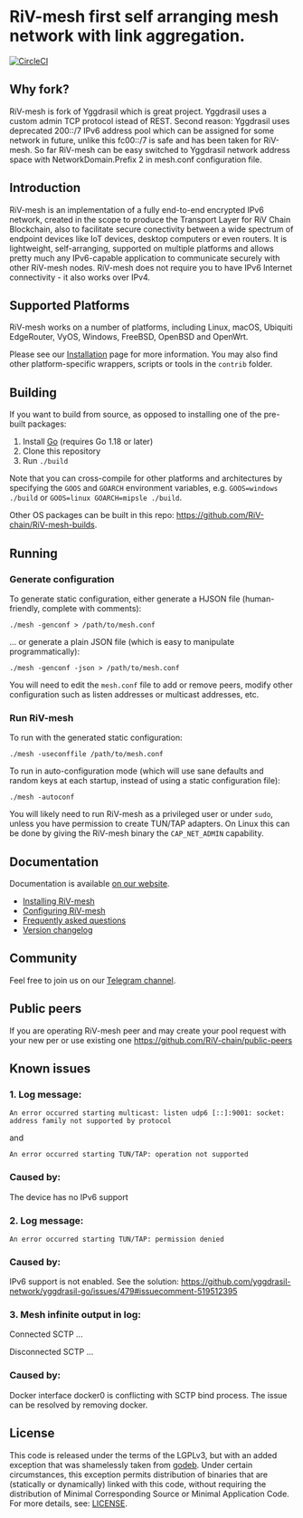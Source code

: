 # RiV-mesh first self arranging mesh network with link aggregation.

[![CircleCI](https://circleci.com/gh/RiV-chain/RiV-mesh.svg?style=shield&circle-token=:circle-token
)](https://circleci.com/gh/RiV-chain/RiV-mesh)

## Why fork?
RiV-mesh is fork of Yggdrasil which is great project. Yggdrasil uses a custom admin TCP protocol istead of REST. Second reason: Yggdrasil uses deprecated 200::/7 IPv6 address pool which can be assigned for some network in future, unlike this fc00::/7 is safe and has been taken for RiV-mesh. So far RiV-mesh can be easy switched to Yggdrasil network address space with NetworkDomain.Prefix 2 in mesh.conf configuration file.

## Introduction

RiV-mesh is an implementation of a fully end-to-end encrypted IPv6
network, created in the scope to produce the Transport Layer for RiV Chain Blockchain,
also to facilitate secure conectivity between a wide spectrum of endpoint devices like IoT devices,
desktop computers or even routers.
It is lightweight, self-arranging, supported on multiple
platforms and allows pretty much any IPv6-capable application
to communicate securely with other RiV-mesh nodes.
RiV-mesh does not require you to have IPv6 Internet connectivity - it also works over IPv4.

## Supported Platforms

RiV-mesh works on a number of platforms, including Linux, macOS, Ubiquiti
EdgeRouter, VyOS, Windows, FreeBSD, OpenBSD and OpenWrt.

Please see our [Installation](https://github.com/RiV-chain/RiV-mesh-builds#riv-mesh-build) 
page for more information. You may also find other platform-specific wrappers, scripts
or tools in the `contrib` folder.

## Building

If you want to build from source, as opposed to installing one of the pre-built
packages:

1. Install [Go](https://golang.org) (requires Go 1.18 or later)
2. Clone this repository
2. Run `./build`

Note that you can cross-compile for other platforms and architectures by
specifying the `GOOS` and `GOARCH` environment variables, e.g. `GOOS=windows
./build` or `GOOS=linux GOARCH=mipsle ./build`.

Other OS packages can be built in this repo: https://github.com/RiV-chain/RiV-mesh-builds.

## Running

### Generate configuration

To generate static configuration, either generate a HJSON file (human-friendly,
complete with comments):

```
./mesh -genconf > /path/to/mesh.conf
```

... or generate a plain JSON file (which is easy to manipulate
programmatically):

```
./mesh -genconf -json > /path/to/mesh.conf
```

You will need to edit the `mesh.conf` file to add or remove peers, modify
other configuration such as listen addresses or multicast addresses, etc.

### Run RiV-mesh

To run with the generated static configuration:

```
./mesh -useconffile /path/to/mesh.conf
```

To run in auto-configuration mode (which will use sane defaults and random keys
at each startup, instead of using a static configuration file):

```
./mesh -autoconf
```

You will likely need to run RiV-mesh as a privileged user or under `sudo`,
unless you have permission to create TUN/TAP adapters. On Linux this can be done
by giving the RiV-mesh binary the `CAP_NET_ADMIN` capability.

## Documentation

Documentation is available [on our website](https://riv-chain.github.io/RiV-mesh/).

- [Installing RiV-mesh](https://riv-chain.github.io/RiV-mesh/)
- [Configuring RiV-mesh](https://riv-chain.github.io/RiV-mesh/)
- [Frequently asked questions](https://riv-chain.github.io/RiV-mesh/)
- [Version changelog](CHANGELOG.md)

## Community

Feel free to join us on our [Telegram
channel](https://t.me/rivchain).

## Public peers
If you are operating RiV-mesh peer and may create your pool request with your new per or use existing one https://github.com/RiV-chain/public-peers

## Known issues

### 1. Log message:
```
An error occurred starting multicast: listen udp6 [::]:9001: socket: address family not supported by protocol
```
and
```
An error occurred starting TUN/TAP: operation not supported
```

### Caused by:
The device has no IPv6 support


### 2. Log message:
```
An error occurred starting TUN/TAP: permission denied
```

### Caused by:
IPv6 support is not enabled. See the solution: https://github.com/yggdrasil-network/yggdrasil-go/issues/479#issuecomment-519512395

### 3. Mesh infinite output in log:
 Connected SCTP ...
 
 Disconnected SCTP ...

### Caused by:
Docker interface docker0 is conflicting with SCTP bind process. The issue can be resolved by removing docker.

## License

This code is released under the terms of the LGPLv3, but with an added exception
that was shamelessly taken from [godeb](https://github.com/niemeyer/godeb).
Under certain circumstances, this exception permits distribution of binaries
that are (statically or dynamically) linked with this code, without requiring
the distribution of Minimal Corresponding Source or Minimal Application Code.
For more details, see: [LICENSE](LICENSE).
